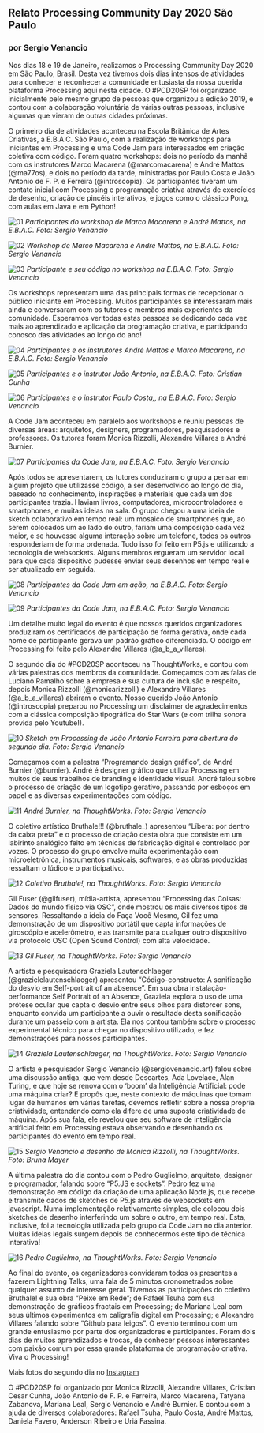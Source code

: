 ## Relato Processing Community Day 2020 São Paulo
### por Sergio Venancio

Nos dias 18 e 19 de Janeiro, realizamos o Processing Community Day 2020 em São Paulo, Brasil. Desta vez tivemos dois dias intensos de atividades para conhecer e reconhecer a comunidade entusiasta da nossa querida plataforma Processing aqui nesta cidade. O #PCD20SP foi organizado inicialmente pelo mesmo grupo de pessoas que organizou a edição 2019, e contou com a colaboração voluntária de várias outras pessoas, inclusive algumas que vieram de outras cidades próximas. 

O primeiro dia de atividades aconteceu na Escola Britânica de Artes Criativas, a E.B.A.C. São Paulo, com a realização de workshops para iniciantes em Processing e uma Code Jam para interessados em criação coletiva com código.
Foram quatro workshops: dois no período da manhã com os instrutores Marco Macarena (@marcomacarena) e André Mattos (@ma77os), e dois no período da tarde, ministradas por Paulo Costa e João Antonio de F. P. e Ferreira (@introscopia). Os participantes tiveram um contato inicial com Processing e programação criativa através de exercícios de desenho, criação de pincéis interativos, e jogos como o clássico Pong, com aulas em Java e em Python!

![01](https://github.com/arteprog/PCD-SP-20/blob/master/assets/01_PCD20.JPG?raw=true)
*Participantes do workshop de Marco Macarena e André Mattos, na E.B.A.C. Foto: Sergio Venancio*


![02](https://github.com/arteprog/PCD-SP-20/blob/master/assets/02_PCD20.JPG?raw=true)
*Workshop de Marco Macarena e André Mattos, na E.B.A.C. Foto: Sergio Venancio*


![03](https://github.com/arteprog/PCD-SP-20/blob/master/assets/03_PCD20.JPG?raw=true)
*Participante e seu código no workshop na E.B.A.C. Foto: Sergio Venancio*

Os workshops representam uma das principais formas de recepcionar o público iniciante em Processing. Muitos participantes se interessaram mais ainda e conversaram com os tutores e membros mais experientes da comunidade. Esperamos ver todas estas pessoas se dedicando cada vez mais ao aprendizado e aplicação da programação criativa, e participando conosco das atividades ao longo do ano!

![04](https://github.com/arteprog/PCD-SP-20/blob/master/assets/04_PCD20.JPG?raw=true)
*Participantes e os instrutores André Mattos e Marco Macarena, na E.B.A.C. Foto: Sergio Venancio*


![05](https://github.com/arteprog/PCD-SP-20/blob/master/assets/05_PCD20.JPG?raw=true)
*Participantes e o instrutor João Antonio, na E.B.A.C. Foto: Cristian Cunha*


![06](https://github.com/arteprog/PCD-SP-20/blob/master/assets/06_PCD20.JPG?raw=true)
*Participantes e o instrutor Paulo Costa,, na E.B.A.C. Foto: Sergio Venancio*

A Code Jam aconteceu em paralelo aos workshops e reuniu pessoas de diversas áreas: arquitetos, designers, programadores, pesquisadores e professores. Os tutores foram Monica Rizzolli, Alexandre Villares e André Burnier. 

![07](https://github.com/arteprog/PCD-SP-20/blob/master/assets/07_PCD20.JPG?raw=true)
*Participantes da Code Jam, na E.B.A.C. Foto: Sergio Venancio*

Após todos se apresentarem, os tutores conduziram o grupo a pensar em algum projeto que utilizasse código, a ser desenvolvido ao longo do dia, baseado no conhecimento, inspirações e materiais que cada um dos participantes trazia. Haviam livros, computadores, microcontroladores e smartphones, e muitas ideias na sala. O grupo chegou a uma ideia de sketch colaborativo em tempo real: um mosaico de smartphones que, ao serem colocados um ao lado do outro, fariam uma composição cada vez maior, e se houvesse alguma interação sobre um telefone, todos os outros responderiam de forma ordenada. Tudo isso foi feito em P5.js e utilizando a tecnologia de websockets. Alguns membros ergueram um servidor local para que cada dispositivo pudesse enviar seus desenhos em tempo real e ser atualizado em seguida.

![08](https://github.com/arteprog/PCD-SP-20/blob/master/assets/08_PCD20.JPG?raw=true)
*Participantes da Code Jam em ação, na E.B.A.C. Foto: Sergio Venancio*


![09](https://github.com/arteprog/PCD-SP-20/blob/master/assets/09_PCD20.JPG?raw=true)
*Participantes da Code Jam, na E.B.A.C. Foto: Sergio Venancio*

Um detalhe muito legal do evento é que nossos queridos organizadores produziram os certificados de participação de forma gerativa, onde cada nome de participante gerava um padrão gráfico diferenciado. O código em Processing foi feito pelo Alexandre Villares (@a_b_a_villares).

O segundo dia do #PCD20SP aconteceu na ThoughtWorks, e contou com várias palestras dos membros da comunidade. Começamos com as falas de Luciano Ramalho sobre a empresa e sua cultura de inclusão e respeito, depois Monica Rizzolli (@monicarizzolli) e Alexandre Villares (@a_b_a_villares) abriram o evento. Nosso querido João Antonio (@introscopia) preparou no Processing um disclaimer de agradecimentos com a clássica composição tipográfica do Star Wars (e com trilha sonora provida pelo Youtube!).

![10](https://github.com/arteprog/PCD-SP-20/blob/master/assets/10_PCD20.JPG?raw=true)
*Sketch em Processing de João Antonio Ferreira para abertura do segundo dia. Foto: Sergio Venancio*

Começamos com a palestra “Programando design gráfico”, de André Burnier (@burnier). André é designer gráfico que utiliza Processing em muitos de seus trabalhos de branding e identidade visual. André falou sobre o processo de criação de um logotipo gerativo, passando por esboços em papel e as diversas experimentações com código.

![11](https://github.com/arteprog/PCD-SP-20/blob/master/assets/11_PCD20.JPG?raw=true)
*André Burnier, na ThoughtWorks. Foto: Sergio Venancio*

O coletivo artístico Bruthale!!! (@bruthale_) apresentou “Líbera: por dentro da caixa preta” e o processo de criação desta obra que consiste em um labirinto analógico feito em técnicas de fabricação digital e controlado por vozes. O processo do grupo envolve muita experimentação com microeletrônica, instrumentos musicais, softwares, e as obras produzidas ressaltam o lúdico e o participativo.

![12](https://github.com/arteprog/PCD-SP-20/blob/master/assets/12_PCD20.JPG?raw=true)
*Coletivo Bruthale!, na ThoughtWorks. Foto: Sergio Venancio*

Gil Fuser (@gilfuser), mídia-artista, apresentou “Processing das Coisas: Dados do mundo físico via OSC”, onde mostrou os mais diversos tipos de sensores. Ressaltando a ideia do Faça Você Mesmo, Gil fez uma demonstração de um dispositivo portátil que capta informações de giroscópio e acelerômetro, e as transmite para qualquer outro dispositivo via protocolo OSC (Open Sound Control) com alta velocidade. 

![13](https://github.com/arteprog/PCD-SP-20/blob/master/assets/13_PCD20.JPG?raw=true)
*Gil Fuser, na ThoughtWorks. Foto: Sergio Venancio*

A artista e pesquisadora Graziela Lautenschlaeger (@grazielelautenschlaeger) apresentou “Código-constructo: A sonificação do desvio em Self-portrait of an absence”. Em sua obra instalação-performance Self Portrait of an Absence, Graziela explora o uso de uma prótese ocular que capta o desvio entre seus olhos para distorcer sons, enquanto convida um participante a ouvir o resultado desta sonificação durante um passeio com a artista. Ela nos contou também sobre o processo experimental técnico para chegar no dispositivo utilizado, e fez demonstrações para nossos participantes.

![14](https://github.com/arteprog/PCD-SP-20/blob/master/assets/14_PCD20.JPG?raw=true)
*Graziela Lautenschlaeger, na ThoughtWorks. Foto: Sergio Venancio*

O artista e pesquisador Sergio Venancio (@sergiovenancio.art) falou sobre uma discussão antiga, que vem desde Descartes, Ada Lovelace, Alan Turing, e que hoje se renova com o ‘boom’ da Inteligência Artificial: pode uma máquina criar? E propôs que, neste contexto de máquinas que tomam lugar de humanos em várias tarefas, devemos refletir sobre a nossa própria criatividade, entendendo como ela difere de uma suposta criatividade de máquina. Após sua fala, ele revelou que seu software de inteligência artificial feito em Processing estava observando e desenhando os participantes do evento em tempo real.

![15](https://github.com/arteprog/PCD-SP-20/blob/master/assets/15_PCD20.JPG?raw=true)
*Sergio Venancio e desenho de Monica Rizzolli, na ThoughtWorks. Foto: Bruna Mayer*

A última palestra do dia contou com o Pedro Guglielmo, arquiteto, designer e programador, falando sobre “P5.JS e sockets”. Pedro fez uma demonstração em código da criação de uma aplicação Node.js, que recebe e transmite dados de sketches de P5.js através de websockets em javascript. Numa implementação relativamente simples, ele colocou dois sketches de desenho interferindo um sobre o outro, em tempo real. Esta, inclusive, foi a tecnologia utilizada pelo grupo da Code Jam no dia anterior. Muitas ideias legais surgem depois de conhecermos este tipo de técnica interativa!

![16](https://github.com/arteprog/PCD-SP-20/blob/master/assets/16_PCD20.JPG?raw=true)
*Pedro Guglielmo, na ThoughtWorks. Foto: Sergio Venancio*

Ao final do evento, os organizadores convidaram todos os presentes a fazerem Lightning Talks, uma fala de 5 minutos cronometrados sobre qualquer assunto de interesse geral. Tivemos as participações do coletivo Bruthale! e sua obra “Peixe em Rede”; de Rafael Tsuha com sua demonstração de gráficos fractais em Processing; de Mariana Leal com seus últimos experimentos em caligrafia digital em Processing; e Alexandre Villares falando sobre “Github para leigos”. 
O evento terminou com um grande entusiasmo por parte dos organizadores e participantes. Foram dois dias de muitos aprendizados e trocas, de conhecer pessoas interessantes com paixão comum por essa grande plataforma de programação criativa. Viva o Processing! 

Mais fotos do segundo dia no [Instagram](https://www.instagram.com/p/B7i7Z18nwUb/)

O #PCD20SP foi organizado por Monica Rizzolli, Alexandre Villares, Cristian Cesar Cunha, João Antonio de F. P. e Ferreira, Marco Macarena, Tatyana Zabanova, Mariana Leal, Sergio Venancio e André Burnier. E contou com a ajuda de diversos colaboradores: Rafael Tsuha, Paulo Costa, André Mattos, Daniela Favero, Anderson Ribeiro e Uriá Fassina.







